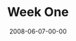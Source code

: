 ---
layout: message
category: message
series: "Pride"
title: "Week One"
date: 2008-06-07-00-00
message_id: 501
notes-description: "Study Notes for Pride (Week One)."
notes: "http://s3.amazonaws.com/crossroads-media/documents/SN_06-08-08.pdf"
notes-title: "Pride&#58; Week One (Study Notes)"
description: "Pride can take root in subtle, sinister ways in our lives. In this talk, Brian Wells discusses a few of the tactics he's found helpful in battling the roots of pride."
video: "http://s3.amazonaws.com/crossroads-media/messages/video/Pride1.mp4"
video-duration: "53:13"
video-image: "http://s3.amazonaws.com/crossroads-media/images/Pride1-still.jpg"
program: "http://s3.amazonaws.com/crossroads-media/documents/0607_08Program.pdf"
audio: "http://s3.amazonaws.com/crossroads-media/messages/audio/Pride_01_06-08-08_Wells_webaudio.mp3"
audio-duration: "41:40"
tag: 
 - pride
 - wells
 - work
 - brian-wells
explicit: false
---